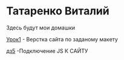 

# Татаренко Виталий
Здесь будут мои домашки

[Урок1](lesson1/IDZ2.html "Моя готовая домашка") - Верстка сайта по заданому макету

[дз5](зад5/task5.html "ДЗ номер 5") -Подключение JS К САЙТУ
